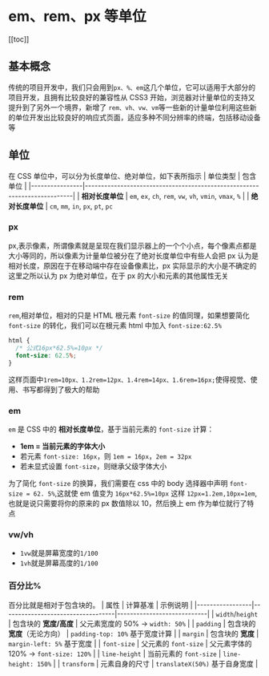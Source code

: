 # em、rem、px 等单位

[[toc]]

## 基本概念

传统的项目开发中，我们只会用到`px、%、em`这几个单位，它可以适用于大部分的项目开发，且拥有比较良好的兼容性从 CSS3 开始，浏览器对计量单位的支持又提升到了另外一个境界，新增了 `rem、vh、vw、vm`等一些新的计量单位利用这些新的单位开发出比较良好的响应式页面，适应多种不同分辨率的终端，包括移动设备等

## 单位

在 CSS 单位中，可以分为长度单位、绝对单位，如下表所指示
| 单位类型 | 包含单位 |
|----------------|--------------------------------------------------------------------------|
| **相对长度单位** | `em`, `ex`, `ch`, `rem`, `vw`, `vh`, `vmin`, `vmax`, `%` |
| **绝对长度单位** | `cm`, `mm`, `in`, `px`, `pt`, `pc`

### px

px,表示像素，所谓像素就是呈现在我们显示器上的一个个小点，每个像素点都是大小等同的，所以像素为计量单位被分在了绝对长度单位中有些人会把 px 认为是相对长度，原因在于在移动端中存在设备像素比，px 实际显示的大小是不确定的这里之所以认为 px 为绝对单位，在于 px 的大小和元素的其他属性无关

### rem

`rem`,相对单位，相对的只是 HTML 根元素 `font-size` 的值同理，如果想要简化 `font-size` 的转化，我们可以在根元素 html 中加入 `font-size:62.5%`

```css
html {
  /* 公式16px*62.5%=10px */
  font-size: 62.5%;
}
```

这样页面中`1rem=10px、1.2rem=12px、1.4rem=14px、1.6rem=16px;`使得视觉、使用、书写都得到了极大的帮助

### em

`em` 是 CSS 中的 **相对长度单位**，基于当前元素的 `font-size` 计算：

- **1em = 当前元素的字体大小**
- 若元素 `font-size: 16px`，则 `1em = 16px`，`2em = 32px`
- 若未显式设置 `font-size`，则继承父级字体大小

为了简化 `font-size` 的换算，我们需要在 css 中的 body 选择器中声明 `font-size = 62. 5%`,这就使 em 值变为 `16px*62.5%=10px` 这样 `12px=1.2em,10px=1em`,也就是说只需要将你的原来的 px 数值除以 10，然后换上 em 作为单位就行了特点

### vw/vh

- `1vw`就是屏幕宽度的`1/100`
- `1vh`就是屏幕高度的`1/100`

### 百分比%

百分比就是相对于包含块的。
| 属性 | 计算基准 | 示例说明 |
|-----------------|-----------------------------------|----------------------------|
| `width`/`height` | 包含块的 **宽度/高度** | 父元素宽度的 50% → `width: 50%` |
| `padding` | 包含块的 **宽度**（无论方向） | `padding-top: 10%` 基于宽度计算 |
| `margin` | 包含块的 **宽度** | `margin-left: 5%` 基于宽度 |
| `font-size` | 父元素的 `font-size` | 父元素字体的 120% → `font-size: 120%` |
| `line-height` | 当前元素的 `font-size` | `line-height: 150%` |
| `transform` | 元素自身的尺寸 | `translateX(50%)` 基于自身宽度 |
